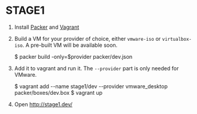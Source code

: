 STAGE1
======

1. Install [Packer](http://packer.io/) and [Vagrant](http://vagrantup.com/)
2. Build a VM for your provider of choice, either `vmware-iso` or `virtualbox-iso`. A pre-built VM will be available soon.

    $ packer build -only=$provider packer/dev.json

3. Add it to vagrant and run it. The `--provider` part is only needed for VMware.

    $ vagrant add --name stage1/dev --provider vmware_desktop packer/boxes/dev.box
    $ vagrant up

4. Open http://stage1.dev/